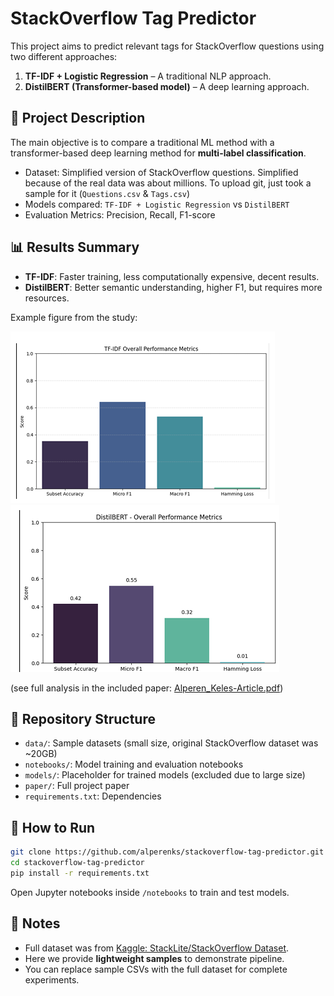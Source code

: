 # StackOverflow Tag Predictor

This project aims to predict relevant tags for StackOverflow questions using two different approaches:
1. **TF-IDF + Logistic Regression** – A traditional NLP approach.
2. **DistilBERT (Transformer-based model)** – A deep learning approach.

## 📖 Project Description
The main objective is to compare a traditional ML method with a transformer-based deep learning method for **multi-label classification**.

- Dataset: Simplified version of StackOverflow questions. Simplified because of the real data was about millions. 
To upload git, just took a sample for it (`Questions.csv` & `Tags.csv`)
- Models compared: `TF-IDF + Logistic Regression` vs `DistilBERT`
- Evaluation Metrics: Precision, Recall, F1-score

## 📊 Results Summary
- **TF-IDF**: Faster training, less computationally expensive, decent results.
- **DistilBERT**: Better semantic understanding, higher F1, but requires more resources.

Example figure from the study:

![Comparison](paper/example_results-tfidf.png)   ![Comparison](paper/example_results-distilbert.png)

(see full analysis in the included paper: [Alperen_Keles-Article.pdf](paper/Alperen_Keles-Article.pdf))

## 📂 Repository Structure
- `data/`: Sample datasets (small size, original StackOverflow dataset was ~20GB)
- `notebooks/`: Model training and evaluation notebooks
- `models/`: Placeholder for trained models (excluded due to large size)
- `paper/`: Full project paper
- `requirements.txt`: Dependencies

## 🚀 How to Run
```bash
git clone https://github.com/alperenks/stackoverflow-tag-predictor.git
cd stackoverflow-tag-predictor
pip install -r requirements.txt
```

Open Jupyter notebooks inside `/notebooks` to train and test models.

## 📌 Notes
- Full dataset was from [Kaggle: StackLite/StackOverflow Dataset](https://www.kaggle.com/).
- Here we provide **lightweight samples** to demonstrate pipeline.
- You can replace sample CSVs with the full dataset for complete experiments.
